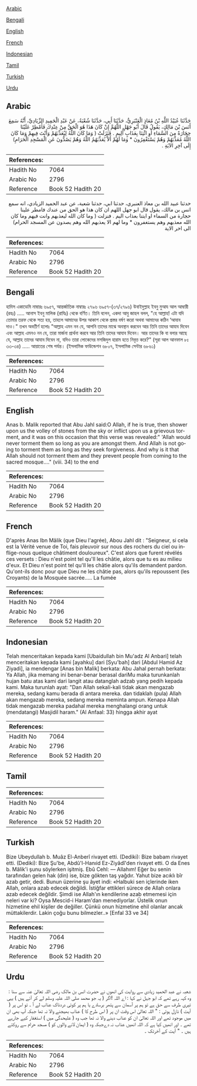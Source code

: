 [Arabic](#arabic)

[Bengali](#bengali)

[English](#english)

[French](#french)

[Indonesian](#indonesian)

[Tamil](#tamil)

[Turkish](#turkish)

[Urdu](#urdu)

## Arabic


<div dir="rtl" lang="ar" style={{fontSize:'larger',backgroundColor:'#f8f9fa',padding:20}}>
حَدَّثَنَا عُبَيْدُ اللَّهِ بْنُ مُعَاذٍ الْعَنْبَرِيُّ، حَدَّثَنَا أَبِي، حَدَّثَنَا شُعْبَةُ، عَنْ عَبْدِ الْحَمِيدِ الزِّيَادِيِّ، أَنَّهُ سَمِعَ أَنَسَ بْنَ مَالِكٍ، يَقُولُ قَالَ أَبُو جَهْلٍ اللَّهُمَّ إِنْ كَانَ هَذَا هُوَ الْحَقَّ مِنْ عِنْدِكَ فَأَمْطِرْ عَلَيْنَا حِجَارَةً مِنَ السَّمَاءِ أَوِ ائْتِنَا بِعَذَابٍ أَلِيمٍ ‏.‏ فَنَزَلَتْ ‏(‏ وَمَا كَانَ اللَّهُ لِيُعَذِّبَهُمْ وَأَنْتَ فِيهِمْ وَمَا كَانَ اللَّهُ مُعَذِّبَهُمْ وَهُمْ يَسْتَغْفِرُونَ * وَمَا لَهُمْ أَلاَّ يُعَذِّبَهُمُ اللَّهُ وَهُمْ يَصُدُّونَ عَنِ الْمَسْجِدِ الْحَرَامِ‏)‏ إِلَى آخِرِ الآيَةِ ‏.‏
</div>
<div style={{backgroundColor:'#f8f9fa',padding:20, marginBottom: 10}}><table> <thead> <tr> <th>References:</th> <th></th> </tr> </thead> <tbody><tr><td>Hadith No</td><td>7064</td></tr><tr><td>Arabic No</td><td>2796</td></tr><tr><td>Reference</td><td>Book 52 Hadith 20</td></tr></tbody></table></div>


<div dir="rtl" lang="ar" style={{fontSize:'larger',backgroundColor:'#f8f9fa',padding:20}}>
حدثنا عبيد الله بن معاذ العنبري، حدثنا ابي، حدثنا شعبة، عن عبد الحميد الزيادي، انه سمع انس بن مالك، يقول قال ابو جهل اللهم ان كان هذا هو الحق من عندك فامطر علينا حجارة من السماء او ايتنا بعذاب اليم . فنزلت ( وما كان الله ليعذبهم وانت فيهم وما كان الله معذبهم وهم يستغفرون * وما لهم الا يعذبهم الله وهم يصدون عن المسجد الحرام) الى اخر الاية
</div>
<div style={{backgroundColor:'#f8f9fa',padding:20, marginBottom: 10}}><table> <thead> <tr> <th>References:</th> <th></th> </tr> </thead> <tbody><tr><td>Hadith No</td><td>7064</td></tr><tr><td>Arabic No</td><td>2796</td></tr><tr><td>Reference</td><td>Book 52 Hadith 20</td></tr></tbody></table></div>

## Bengali


<div dir="ltr" lang="bn" style={{fontSize:'larger',backgroundColor:'#f8f9fa',padding:20}}>
হাদিস একাডেমি নাম্বারঃ ৬৯৫৭, আন্তর্জাতিক নাম্বারঃ ২৭৯৬ ৬৯৫৭-(৩৭/২৭৯৬) উবাইদুল্লাহ ইবনু মুআয আল আম্বারী (রহঃ) ..... আনাস ইবনু মালিক (রাযিঃ) থেকে বর্ণিত। তিনি বলেন, একদা আবু জাহল বলল, "হে আল্লাহ! এটা যদি তোমার তরফ থেকে সত্য হয়, তাহলে আমাদের উপর আকাশ থেকে প্রস্তর বর্ষণ করো অথবা আমাদের কঠিন ‘আযাব দাও।" তখন অবতীর্ণ হলোঃ "আল্লাহ এমন নন যে, আপনি তাদের মাঝে অবস্থান করবেন আর তিনি তাদের আযাব দিবেন এবং আল্লাহ এমনও নন যে, তারা মার্জনা প্রার্থনা করবে আর তিনি তাদের আযাব দিবেন। আর তাদের কি বা বলার আছে যে, আল্লাহ তাদের আযাব দিবেন না, যদিও তারা লোকেদের মসজিদুল হারাম হতে নিবৃত্ত করে?" (সূরা আল আনফাল ৮ঃ ৩৩-৩৪) ..... আয়াতের শেষ পর্যন্ত। (ইসলামিক ফাউন্ডেশন ৬৮০৭, ইসলামিক সেন্টার ৬৮৬১)
</div>
<div style={{backgroundColor:'#f8f9fa',padding:20, marginBottom: 10}}><table> <thead> <tr> <th>References:</th> <th></th> </tr> </thead> <tbody><tr><td>Hadith No</td><td>7064</td></tr><tr><td>Arabic No</td><td>2796</td></tr><tr><td>Reference</td><td>Book 52 Hadith 20</td></tr></tbody></table></div>

## English


<div dir="ltr" lang="en" style={{fontSize:'larger',backgroundColor:'#f8f9fa',padding:20}}>
Anas b. Malik reported that Abu Jahl said:O Allah, if he is true, then shower upon us the volley of stones from the sky or inflict upon us a grievous torment, and it was on this occasion that this verse was revealed:" 'Allah would never torment them so long as you are amongst them. And Allah is not going to torment them as long as they seek forgiveness. And why is it that Allah should not torment them and they prevent people from coming to the sacred mosque...." (viii. 34) to the end
</div>
<div style={{backgroundColor:'#f8f9fa',padding:20, marginBottom: 10}}><table> <thead> <tr> <th>References:</th> <th></th> </tr> </thead> <tbody><tr><td>Hadith No</td><td>7064</td></tr><tr><td>Arabic No</td><td>2796</td></tr><tr><td>Reference</td><td>Book 52 Hadith 20</td></tr></tbody></table></div>

## French


<div dir="ltr" lang="fr" style={{fontSize:'larger',backgroundColor:'#f8f9fa',padding:20}}>
D'après Anas Ibn Mâlik (que Dieu l'agrée), Abou Jahl dit : "Seigneur, si cela est la Vérité venue de Toi, fais pleuvoir sur nous des rochers du ciel ou inflige-nous quelque châtiment douloureux". C'est alors que furent révélés ces versets : Dieu n'est point tel qu'Il les châtie, alors que tu es au milieu d'eux. Et Dieu n'est point tel qu'Il les châtie alors qu'ils demandent pardon. Qu'ont-ils donc pour que Dieu ne les châtie pas, alors qu'ils repoussent (les Croyants) de la Mosquée sacrée..... La fumée
</div>
<div style={{backgroundColor:'#f8f9fa',padding:20, marginBottom: 10}}><table> <thead> <tr> <th>References:</th> <th></th> </tr> </thead> <tbody><tr><td>Hadith No</td><td>7064</td></tr><tr><td>Arabic No</td><td>2796</td></tr><tr><td>Reference</td><td>Book 52 Hadith 20</td></tr></tbody></table></div>

## Indonesian


<div dir="ltr" lang="id" style={{fontSize:'larger',backgroundColor:'#f8f9fa',padding:20}}>
Telah menceritakan kepada kami [Ubaidullah bin Mu'adz Al Anbari] telah menceritakan kepada kami [ayahku] dari [Syu'bah] dari [Abdul Hamid Az Ziyadi], ia mendengar [Anas bin Malik] berkata: Abu Jahal pernah berkata: Ya Allah, jika memang ini benar-benar berasal dariMu maka turunkanlah hujan batu atas kami dari langit atau datanglah adzab yang pedih kepada kami. Maka turunlah ayat: "Dan Allah sekali-kali tidak akan mengazab mereka, sedang kamu berada di antara mereka. dan tidaklah (pula) Allah akan mengazab mereka, sedang mereka meminta ampun. Kenapa Allah tidak mengazab mereka padahal mereka menghalangi orang untuk (mendatangi) Masjidil haram." (Al Anfaal: 33) hingga akhir ayat
</div>
<div style={{backgroundColor:'#f8f9fa',padding:20, marginBottom: 10}}><table> <thead> <tr> <th>References:</th> <th></th> </tr> </thead> <tbody><tr><td>Hadith No</td><td>7064</td></tr><tr><td>Arabic No</td><td>2796</td></tr><tr><td>Reference</td><td>Book 52 Hadith 20</td></tr></tbody></table></div>

## Tamil


<div dir="ltr" lang="ta" style={{fontSize:'larger',backgroundColor:'#f8f9fa',padding:20}}>

</div>
<div style={{backgroundColor:'#f8f9fa',padding:20, marginBottom: 10}}><table> <thead> <tr> <th>References:</th> <th></th> </tr> </thead> <tbody><tr><td>Hadith No</td><td>7064</td></tr><tr><td>Arabic No</td><td>2796</td></tr><tr><td>Reference</td><td>Book 52 Hadith 20</td></tr></tbody></table></div>

## Turkish


<div dir="ltr" lang="tr" style={{fontSize:'larger',backgroundColor:'#f8f9fa',padding:20}}>
Bize Ubeydullah b. Muâz El-Anberî rivayet etti. (Dediki): Bize babam rivayet etti. (Dediki): Bize Şu'be, Abdû'l-Hanıid Ez-Ziyâdî'den rivayet etti. O da Enes b. Mâlik'i şunu söylerken işitmiş. Ebû Cehl: — Allahım! Eğer bu senin tarafından gelen hak (din) ise, bize gökten taş yağdır. Yahut bize acıklı bîr azab getir, dedi. Bunun üzerine şu âyet indi: «Halbuki sen içlerinde iken Allah, onlara azab edecek değildi. İstiğfar ettikleri sürece de Allah onlara azab edecek değildir. Şimdi ise Allah'ın kendilerine azab etmemesi için neleri var ki? Oysa Mescid-i Haram'dan menediyorlar. Üstelik onun hizmetine ehil kişiler de değiller. Çünkü onun hizmetine ehil olanlar ancak müttakilerdir. Lakin çoğu bunu bilmezler..» [Enfal 33 ve 34]
</div>
<div style={{backgroundColor:'#f8f9fa',padding:20, marginBottom: 10}}><table> <thead> <tr> <th>References:</th> <th></th> </tr> </thead> <tbody><tr><td>Hadith No</td><td>7064</td></tr><tr><td>Arabic No</td><td>2796</td></tr><tr><td>Reference</td><td>Book 52 Hadith 20</td></tr></tbody></table></div>

## Urdu


<div dir="rtl" lang="ur" style={{fontSize:'larger',backgroundColor:'#f8f9fa',padding:20}}>
شعبہ نے عبد الحمید زیادی سے روایت کی انھوں نے حضرت انس بن مالک رضی اللہ تعالیٰ عنہ سے سنا : وہ کہہ رہے تھے کہ ابو جہل نے کہا : اے اللہ !اگر ( یہ جو محمد صلی اللہ علیہ وسلم لے کر آئے ہیں ) یہی تیری طرف سے حق ہے تو ہم پر آسمان سے پتھر برسادے یا ہم پر کوئی دردناک عذاب لے آ ۔ تو اس پر ( آیت ) نازل ہوئی : " اللہ تعالیٰ اس وقت ان پر ( اس طرح کا ) عذاب بھیجنے والا نہ تھا جبکہ آپ بھی ان میں موجود تھے اور اللہ تعالیٰ ان کو عذاب دینے والا نہ تھا جب وہ ( علیحدگی میں ) استغفار کیے جارہے تھے ۔ اور انھیں کیا ہے کہ اللہ انھیں عذاب نہ دےجبکہ وہ ( ایمان لانے والوں کو ) مسجد حرام سے روکتے ہیں ۔ " آیت کے آخرتک ۔
</div>
<div style={{backgroundColor:'#f8f9fa',padding:20, marginBottom: 10}}><table> <thead> <tr> <th>References:</th> <th></th> </tr> </thead> <tbody><tr><td>Hadith No</td><td>7064</td></tr><tr><td>Arabic No</td><td>2796</td></tr><tr><td>Reference</td><td>Book 52 Hadith 20</td></tr></tbody></table></div>